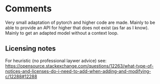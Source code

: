 # Comments

Very small adaptation of pytorch and higher code are made. 
Mainly to be able to provide an API for higher that does not exist (as far as I know).
Mainly to get an adapted model without a context loop.

## Licensing notes

For heuristic (no professional laywer advice) see: 
https://opensource.stackexchange.com/questions/12263/what-type-of-notices-and-licenses-do-i-need-to-add-when-adding-and-modifying-c/12288#12288